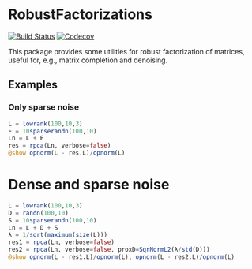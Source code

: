# RobustFactorizations

[![Build Status](https://travis-ci.org/baggepinnen/RobustFactorizations.jl.svg?branch=master)](https://travis-ci.org/baggepinnen/RobustFactorizations.jl)
[![Codecov](https://codecov.io/gh/baggepinnen/RobustFactorizations.jl/branch/master/graph/badge.svg)](https://codecov.io/gh/baggepinnen/RobustFactorizations.jl)

This package provides some utilities for robust factorization of matrices, useful for, e.g., matrix completion and denoising.

## Examples

### Only sparse noise
```julia
L = lowrank(100,10,3)
E = 10sparserandn(100,10)
Ln = L + E
res = rpca(Ln, verbose=false)
@show opnorm(L - res.L)/opnorm(L)
```
# Dense and sparse noise
```julia
L = lowrank(100,10,3)
D = randn(100,10)
S = 10sparserandn(100,10)
Ln = L + D + S
λ = 1/sqrt(maximum(size(L)))
res1 = rpca(Ln, verbose=false)
res2 = rpca(Ln, verbose=false, proxD=SqrNormL2(λ/std(D)))
@show opnorm(L - res1.L)/opnorm(L), opnorm(L - res2.L)/opnorm(L)
```
